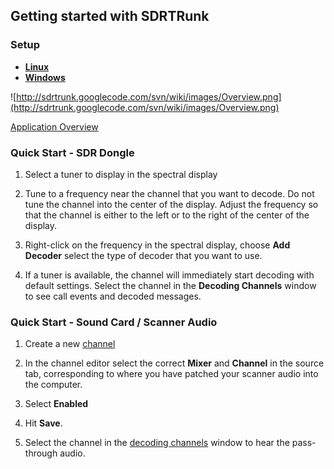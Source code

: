 ## Getting started with SDRTRunk ##

### Setup ###

  * **[Linux](SetupLinux)**
  * **[Windows](SetupWindows)**

![http://sdrtrunk.googlecode.com/svn/wiki/images/Overview.png](http://sdrtrunk.googlecode.com/svn/wiki/images/Overview.png)

[Application Overview](ApplicationOverview.md)

### Quick Start - SDR Dongle ###

1. Select a tuner to display in the spectral display

2. Tune to a frequency near the channel that you want to decode.  Do not tune
the channel into the center of the display.  Adjust the frequency so that the
channel is either to the left or to the right of the center of the display.

3. Right-click on the frequency in the spectral display, choose **Add Decoder**
select the type of decoder that you want to use.

4. If a tuner is available, the channel will immediately start decoding with
default settings. Select the channel in the **Decoding Channels** window to see
call events and decoded messages.

### Quick Start - Sound Card / Scanner Audio ###

1.  Create a new [channel](Channel)

2.  In the channel editor select the correct **Mixer** and **Channel** in the source tab, corresponding to where you have patched your scanner audio into the computer.

3.  Select **Enabled**

4.  Hit **Save**.

5.  Select the channel in the [decoding channels](DecodingChannels.md) window to hear the pass-through audio.